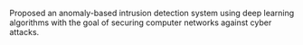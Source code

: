 Proposed an anomaly-based intrusion detection system using deep learning algorithms with the goal of securing computer networks against cyber attacks.
